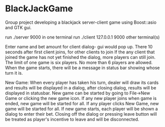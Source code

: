 # BlackJackGame
Group project developing a blackjack server-client game using Boost::asio and GTK gui.

run ./server 9000 in one terminal
run ./client 127.0.0.1 9000 other terminal(s)

Enter name and bet amount for client dialog- gui would pop up.
There 10 seconds after first client joins, for other clients to join
If the any client that joined the game has not yet finished the dialog, more players can still join.
The limit of one game is six players. No more than 6 players are allowed.
When the game starts, there will be a message in status bar showing whose turn it is.

New Game:
    When every player has taken his turn, dealer will draw its cards and results will be displayed in a dialog, after closing dialog, results will be displayed in statusbar.
    New game can be started by going to File->New Game or clicking the new game icon.
    If any new player joins when game is ended, new game will be started for all.
    If any player clicks New Game, new game will be started for all.
    If new game starts, each player will be shown a dialog to enter their bet. Closing off the dialog or pressing leave button will be treated as player's incentive to leave and will be disconnected.
